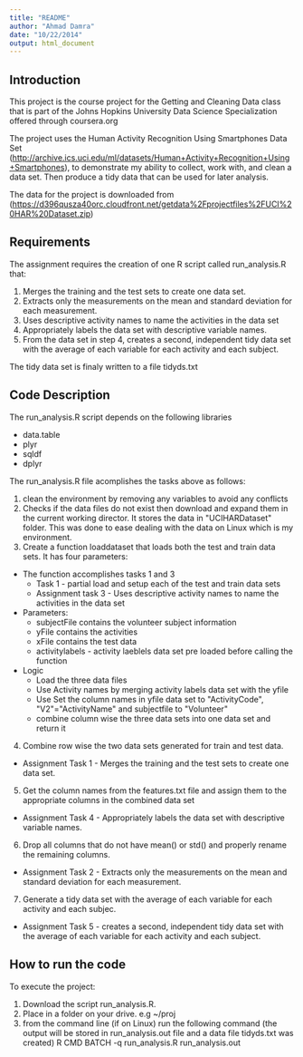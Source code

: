 ```yaml
---
title: "README"
author: "Ahmad Damra"
date: "10/22/2014"
output: html_document
---
```


## Introduction
This project is the course project for the Getting and Cleaning Data class that is part of the Johns Hopkins University Data Science Specialization offered through coursera.org

The project uses the Human Activity Recognition Using Smartphones Data Set (http://archive.ics.uci.edu/ml/datasets/Human+Activity+Recognition+Using+Smartphones), to demonstrate my ability to collect, work with, and clean a data set. Then produce a tidy data that can be used for later analysis.

The data for the project is downloaded from 
(https://d396qusza40orc.cloudfront.net/getdata%2Fprojectfiles%2FUCI%20HAR%20Dataset.zip)

## Requirements
The assignment requires the creation of one R script called run_analysis.R that: 
1. Merges the training and the test sets to create one data set.
2. Extracts only the measurements on the mean and standard deviation for each measurement. 
3. Uses descriptive activity names to name the activities in the data set
4. Appropriately labels the data set with descriptive variable names. 
5. From the data set in step 4, creates a second, independent tidy data set with the average of each variable for each activity and each subject.

The tidy data set is finaly written to a file tidyds.txt

## Code Description
The run_analysis.R script depends on the following libraries
* data.table
* plyr
* sqldf
* dplyr


The run_analysis.R file acomplishes the tasks above as follows:
1. clean the environment by removing any variables to avoid any conflicts
2. Checks if the data files do not exist then download and expand them in the current working director. It stores the data in "UCIHARDataset" folder. This was done to ease dealing with the data on Linux which is my environment.
3. Create a function loaddataset that loads both the test and train data sets. It has four parameters:
  * The function accomplishes tasks 1 and 3
    + Task 1 - partial load and setup each of the test and train data sets
    + Assignment task 3 - Uses descriptive activity names to name the activities in the data set 
  * Parameters:
    + subjectFile  contains the volunteer subject information
    + yFile contains the activities
    + xFile contains the test data
    + activitylabels - activity laeblels data set pre loaded before calling the function 
  * Logic
    + Load the three data files
    + Use Activity names by merging activity labels data set with the yfile
    + Use Set the column names in yfile data set to "ActivityCode", "V2"="ActivityName" and subjectfile to "Volunteer"
    + combine column wise the three data sets into one data set and return it
4. Combine row wise the two data sets generated for train and test data.
  + Assignment Task 1 - Merges the training and the test sets to create one data set.
5. Get the column names from the features.txt file and assign them to the appropriate columns in the combined data set
  + Assignment Task 4 - Appropriately labels the data set with descriptive variable names. 
6. Drop all columns that do not have mean() or std() and properly rename the remaining columns.
  + Assignment Task 2 - Extracts only the measurements on the mean and standard deviation for each measurement. 
7. Generate a tidy data set with the average of each variable for each activity and each subjec.
  + Assignment Task 5 -  creates a second, independent tidy data set with the average of each variable for each activity and each subject.

## How to run the code
To execute the project:
1. Download the script run_analysis.R.
2. Place in a folder on your drive. e.g ~/proj
3. from the command line (if on Linux) run the following command (the output will be stored in run_analysis.out file and a data file tidyds.txt was created)
  R CMD BATCH -q run_analysis.R run_analysis.out